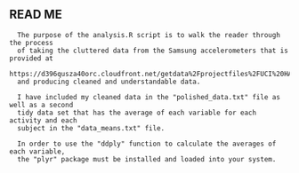 ## READ ME
                  
      The purpose of the analysis.R script is to walk the reader through the process
      of taking the cluttered data from the Samsung accelerometers that is provided at
      https://d396qusza40orc.cloudfront.net/getdata%2Fprojectfiles%2FUCI%20HAR%20Dataset.zip
      and producing cleaned and understandable data. 
      
      I have included my cleaned data in the "polished_data.txt" file as well as a second
      tidy data set that has the average of each variable for each activity and each
      subject in the "data_means.txt" file.
      
      In order to use the "ddply" function to calculate the averages of each variable,
      the "plyr" package must be installed and loaded into your system.
                  
